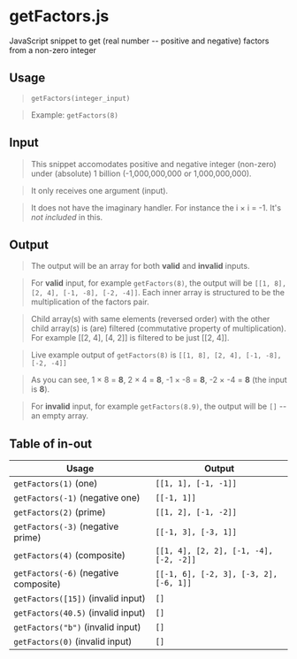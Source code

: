 # getFactors.js
JavaScript snippet to get (real number -- positive and negative) factors from a non-zero integer

## Usage
> `getFactors(integer_input)`

> Example: `getFactors(8)`

## Input
> This snippet accomodates positive and negative integer (non-zero) under (absolute) 1 billion (-1,000,000,000 or 1,000,000,000).

> It only receives one argument (input).

> It does not have the imaginary handler. For instance the i &times; i = -1. It's *not included* in this.

## Output 
> The output will be an array for both **valid** and **invalid** inputs.

> For **valid** input, for example `getFactors(8)`, the output will be `[[1, 8], [2, 4], [-1, -8], [-2, -4]]`. Each inner array is structured to be the multiplication of the factors pair.

> Child array(s) with same elements (reversed order) with the other child array(s) is (are) filtered (commutative property of multiplication). For example [[2, 4], [4, 2]] is filtered to be just [[2, 4]].

> Live example output of `getFactors(8)` is `[[1, 8], [2, 4], [-1, -8], [-2, -4]]` 

> As you can see, 1 &times; 8 = **8**, 2 &times; 4 = **8**, -1 &times; -8 = **8**, -2 &times; -4 = **8** (the input is **8**).

> For **invalid** input, for example `getFactors(8.9)`, the output will be `[]` -- an empty array.

## Table of in-out

Usage | Output
------|--------
`getFactors(1)` (one) | `[[1, 1], [-1, -1]]`
`getFactors(-1)` (negative one) | `[[-1, 1]]`
`getFactors(2)` (prime) | `[[1, 2], [-1, -2]]`
`getFactors(-3)` (negative prime) | `[[-1, 3], [-3, 1]]`
`getFactors(4)` (composite) | `[[1, 4], [2, 2], [-1, -4], [-2, -2]]`
`getFactors(-6)` (negative composite) | `[[-1, 6], [-2, 3], [-3, 2], [-6, 1]]`
`getFactors([15])` (invalid input) | `[]`
`getFactors(40.5)` (invalid input) | `[]`
`getFactors("b")` (invalid input) | `[]`
`getFactors(0)` (invalid input) | `[]`
